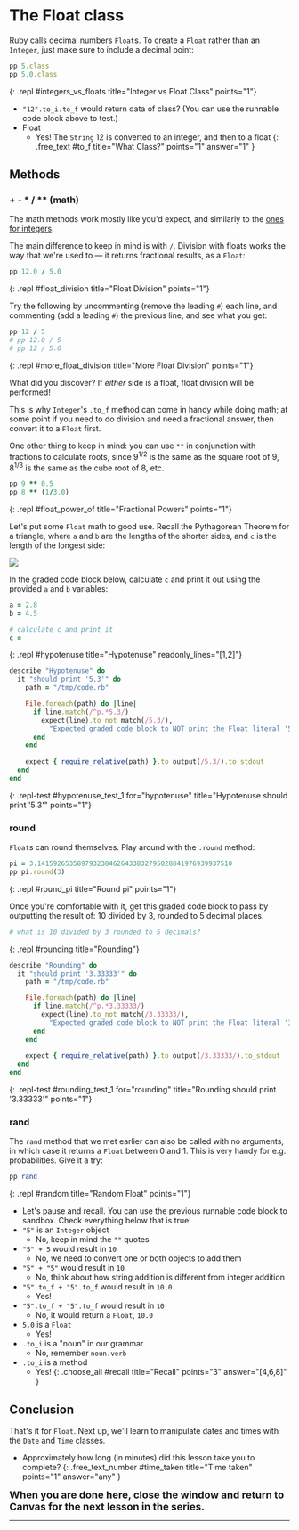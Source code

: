 # The Float class

Ruby calls decimal numbers `Float`s. To create a `Float` rather than an `Integer`, just make sure to include a decimal point:

```ruby
pp 5.class
pp 5.0.class
```
{: .repl #integers_vs_floats title="Integer vs Float Class" points="1"}

- `"12".to_i.to_f` would return data of class? (You can use the runnable code block above to test.)
- Float
    - Yes! The `String` 12 is converted to an integer, and then to a float
{: .free_text #to_f title="What Class?" points="1" answer="1" }

## Methods

### + - * / ** (math) 

The math methods work mostly like you'd expect, and similarly to the [ones for integers](https://learn.firstdraft.com/lessons/70#-------math).

The main difference to keep in mind is with `/`. Division with floats works the way that we're used to — it returns fractional results, as a `Float`:

```ruby
pp 12.0 / 5.0
```
{: .repl #float_division title="Float Division" points="1"}

Try the following by uncommenting (remove the leading `#`) each line, and commenting (add a leading `#`) the previous line, and see what you get:

```ruby
pp 12 / 5
# pp 12.0 / 5
# pp 12 / 5.0
```
{: .repl #more_float_division title="More Float Division" points="1"}

What did you discover? If _either_ side is a float, float division will be performed!

This is why `Integer`'s `.to_f` method can come in handy while doing math; at some point if you need to do division and need a fractional answer, then convert it to a `Float` first.

One other thing to keep in mind: you can use `**` in conjunction with fractions to calculate roots, since 9<sup>1/2</sup> is the same as the square root of 9, 8<sup>1/3</sup> is the same as the cube root of 8, etc.

```ruby
pp 9 ** 0.5
pp 8 ** (1/3.0)
```
{: .repl #float_power_of title="Fractional Powers" points="1"}

Let's put some `Float` math to good use. Recall the Pythagorean Theorem for a triangle, where `a` and `b` are the lengths of the shorter sides, and `c` is the length of the longest side:

<!-- ![](assets/float/pythagorous.png) -->
![](https://res.cloudinary.com/dmxgp9oq2/image/upload/v1677034341/pythagorous_axrds0.png)

In the graded code block below, calculate `c` and print it out using the provided `a` and `b` variables:

```ruby
a = 2.8
b = 4.5

# calculate c and print it
c = 
```
{: .repl #hypotenuse title="Hypotenuse" readonly_lines="[1,2]"}

```ruby
describe "Hypotenuse" do
  it "should print '5.3'" do
    path = "/tmp/code.rb"

    File.foreach(path) do |line|
      if line.match(/^p.*5.3/)
        expect(line).to_not match(/5.3/),
          "Expected graded code block to NOT print the Float literal '5.3', but did."
      end
    end
    
    expect { require_relative(path) }.to output(/5.3/).to_stdout
  end
end
```
{: .repl-test #hypotenuse_test_1 for="hypotenuse" title="Hypotenuse should print '5.3'" points="1"}

### round 

`Float`s can round themselves. Play around with the `.round` method:

```ruby
pi = 3.1415926535897932384626433832795028841976939937510
pp pi.round(3)
```
{: .repl #round_pi title="Round pi" points="1"}

Once you're comfortable with it, get this graded code block to pass by outputting the result of: 10 divided by 3, rounded to 5 decimal places.

```ruby
# what is 10 divided by 3 rounded to 5 decimals?
```
{: .repl #rounding title="Rounding"}

```ruby
describe "Rounding" do
  it "should print '3.33333'" do
    path = "/tmp/code.rb"

    File.foreach(path) do |line|
      if line.match(/^p.*3.33333/)
        expect(line).to_not match(/3.33333/),
          "Expected graded code block to NOT print the Float literal '3.33333', but did."
      end
    end
    
    expect { require_relative(path) }.to output(/3.33333/).to_stdout
  end
end
```
{: .repl-test #rounding_test_1 for="rounding" title="Rounding should print '3.33333'" points="1"}

### rand 

The `rand` method that we met earlier can also be called with no arguments, in which case it returns a `Float` between 0 and 1. This is very handy for e.g. probabilities. Give it a try:

```ruby
pp rand
```
{: .repl #random title="Random Float" points="1"}

- Let's pause and recall. You can use the previous runnable code block to sandbox. Check everything below that is true:
- `"5"` is an `Integer` object
    - No, keep in mind the `""` quotes
- `"5" + 5` would result in `10`
    - No, we need to convert one or both objects to add them
- `"5" + "5"` would result in `10`
    - No, think about how string addition is different from integer addition
- `"5".to_f + "5".to_f` would result in `10.0`
    - Yes!
- `"5".to_f + "5".to_f` would result in `10`
    - No, it would return a `Float`, `10.0`
- `5.0` is a `Float`
    - Yes!
- `.to_i` is a "noun" in our grammar
    - No, remember `noun.verb`
- `.to_i` is a method
    - Yes!
{: .choose_all #recall title="Recall" points="3" answer="[4,6,8]" }

##  Conclusion

That's it for `Float`. Next up, we'll learn to manipulate dates and times with the `Date` and `Time` classes.

- Approximately how long (in minutes) did this lesson take you to complete?
{: .free_text_number #time_taken title="Time taken" points="1" answer="any" }

<span style="font-size: large">**When you are done here, close the window and return to Canvas for the next lesson in the series.**</span>

----
